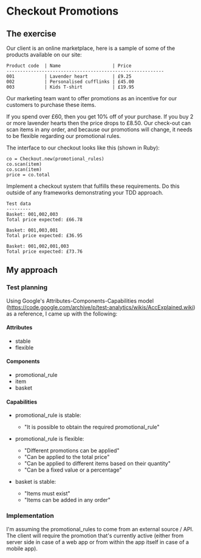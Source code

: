 # Checkout Promotions

## The exercise

Our client is an online marketplace, here is a sample of some of the 
products available on our site:

```
Product code  | Name                   | Price
----------------------------------------------------------
001           | Lavender heart         | £9.25
002           | Personalised cufflinks | £45.00
003           | Kids T-shirt           | £19.95
```


Our marketing team want to offer promotions as an incentive for our customers to purchase these items.

If you spend over £60, then you get 10% off of your purchase. If you buy 2 or more lavender hearts then the price drops to £8.50.
Our check-out can scan items in any order, and because our promotions will change, it needs to be flexible regarding our promotional rules.

The interface to our checkout looks like this (shown in Ruby):

```
co = Checkout.new(promotional_rules)
co.scan(item)
co.scan(item)
price = co.total
```


Implement a checkout system that fulfills these requirements. Do this outside of any frameworks demonstrating your TDD approach.

```
Test data
---------
Basket: 001,002,003
Total price expected: £66.78

Basket: 001,003,001
Total price expected: £36.95

Basket: 001,002,001,003
Total price expected: £73.76
```

## My approach

### Test planning

Using Google's Attributes-Components-Capabilities model (https://code.google.com/archive/p/test-analytics/wikis/AccExplained.wiki)
as a reference, I came up with the following:

#### Attributes

* stable
* flexible

#### Components

* promotional_rule
* item
* basket

#### Capabilities

* promotional_rule is stable:
    * "It is possible to obtain the required promotional_rule"

* promotional_rule is flexible:
    * "Different promotions can be applied"
    * "Can be applied to the total price"
    * "Can be applied to different items based on their quantity"
    * "Can be a fixed value or a percentage"
    
* basket is stable: 
    * "Items must exist"
    * "Items can be added in any order"
    
    
### Implementation

I'm assuming the promotional_rules to come from an external source / API.
The client will require the promotion that's currently active
(either from server side in case of a web app or from within the app itself
in case of a mobile app).